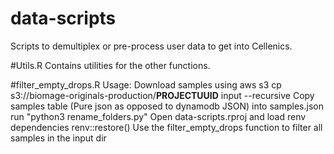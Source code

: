 # data-scripts
Scripts to demultiplex or pre-process user data to get into Cellenics.

#Utils.R
Contains utilities for the other functions.

#filter_empty_drops.R
Usage:
Download samples using aws s3 cp s3://biomage-originals-production/**PROJECTUUID** input --recursive
Copy samples table (Pure json as opposed to dynamodb JSON) into samples.json
run "python3 rename_folders.py"
Open data-scripts.rproj and load renv dependencies renv::restore()
Use the filter_empty_drops function to filter all samples in the input dir

